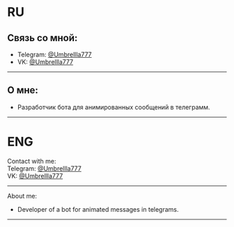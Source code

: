 
# RU<br/>
## Связь со мной: <br/>
* Telegram: [@Umbrellla777](https://t.me/Umbrellla777) <br/>
* VK:       [@Umbrellla777](https://vk.com/umbrellla777) <br/>
***
## О мне: <br/>
* Разработчик бота для анимированных сообщений в телеграмм. <br/>
***
# ENG <br/>
Contact with me: <br/>
Telegram: [@Umbrellla777](https://t.me/Umbrellla777) <br/>
VK:       [@Umbrellla777](https://vk.com/umbrellla777) <br/>
***
About me: <br/>
* Developer of a bot for animated messages in telegrams. <br/>
***
